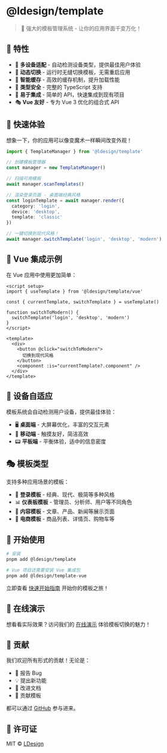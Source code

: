 # @ldesign/template

> 🎨 强大的模板管理系统 - 让你的应用界面千变万化！

## 🚀 特性

- 📱 **多设备适配** - 自动检测设备类型，提供最佳用户体验
- 🔄 **动态切换** - 运行时无缝切换模板，无需重启应用
- 💾 **智能缓存** - 高效的缓存机制，提升加载性能
- 🎯 **类型安全** - 完整的 TypeScript 支持
- 🔧 **易于集成** - 简单的 API，快速集成到现有项目
- 🎭 **Vue 友好** - 专为 Vue 3 优化的组合式 API

## 🎪 快速体验

想象一下，你的应用可以像变魔术一样瞬间改变外观！

```typescript
import { TemplateManager } from '@ldesign/template'

// 创建模板管理器
const manager = new TemplateManager()

// 扫描可用模板
await manager.scanTemplates()

// 渲染登录页面 - 桌面端经典风格
const loginTemplate = await manager.render({
  category: 'login',
  device: 'desktop',
  template: 'classic'
})

// 一键切换到现代风格！
await manager.switchTemplate('login', 'desktop', 'modern')
```

## 🎨 Vue 集成示例

在 Vue 应用中使用更加简单：

```vue
<script setup>
import { useTemplate } from '@ldesign/template/vue'

const { currentTemplate, switchTemplate } = useTemplate()

function switchToModern() {
  switchTemplate('login', 'desktop', 'modern')
}
</script>

<template>
  <div>
    <button @click="switchToModern">
      切换到现代风格
    </button>
    <component :is="currentTemplate?.component" />
  </div>
</template>
```

## 📱 设备自适应

模板系统会自动检测用户设备，提供最佳体验：

- 🖥️ **桌面端** - 大屏幕优化，丰富的交互元素
- 📱 **移动端** - 触摸友好，简洁高效
- 📟 **平板端** - 平衡体验，适中的信息密度

## 🎭 模板类型

支持多种应用场景的模板：

- 🔐 **登录模板** - 经典、现代、极简等多种风格
- 📊 **仪表板模板** - 管理员、分析师、用户等不同角色
- 📄 **内容模板** - 文章、产品、新闻等展示页面
- 🛒 **电商模板** - 商品列表、详情页、购物车等

## 🚀 开始使用

```bash
# 安装
pnpm add @ldesign/template

# Vue 项目还需要安装 Vue 集成包
pnpm add @ldesign/template-vue
```

立即查看 [快速开始指南](/guide/getting-started) 开始你的模板之旅！

## 🎪 在线演示

想看看实际效果？访问我们的 [在线演示](https://template.ldesign.dev) 体验模板切换的魅力！

## 🤝 贡献

我们欢迎所有形式的贡献！无论是：

- 🐛 报告 Bug
- 💡 提出新功能
- 📝 改进文档
- 🎨 贡献模板

都可以通过 [GitHub](https://github.com/ldesign/template) 参与进来。

## 📄 许可证

MIT © [LDesign](https://github.com/ldesign)
